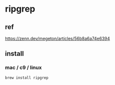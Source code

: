 
# ripgrep


## ref

https://zenn.dev/megeton/articles/56b8a6a74e6394


## install

### mac / c9 / linux

```
brew install ripgrep
```



